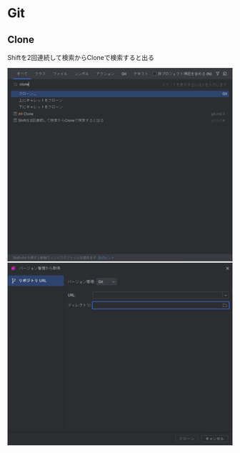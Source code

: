 # Git

## Clone
Shiftを2回連続して検索からCloneで検索すると出る

![](../../img/shift_clone.png)
![](../../img/clone_git.png)
